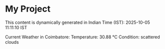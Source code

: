 # My Project

This content is dynamically generated in Indian Time (IST): 2025-10-05 11:11:10 IST


Current Weather in Coimbatore:
Temperature: 30.88 °C
Condition: scattered clouds
